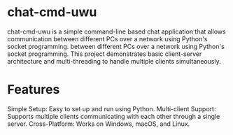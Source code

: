 # chat-cmd-uwu
chat-cmd-uwu is a simple command-line based chat application that allows communication between different PCs over a network using Python's socket programming.
between different PCs over a network using Python's socket programming. This project demonstrates basic client-server architecture and multi-threading to handle multiple clients simultaneously.

# Features
Simple Setup: Easy to set up and run using Python.
Multi-client Support: Supports multiple clients communicating with each other through a single server.
Cross-Platform: Works on Windows, macOS, and Linux.
